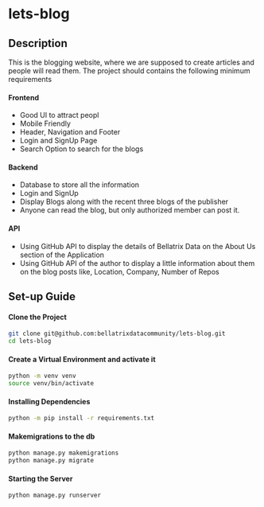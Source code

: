 # lets-blog

## Description
This is the blogging website, where we are supposed to create articles and people will read them. The project should contains the following minimum requirements

#### Frontend
- Good UI to attract peopl
- Mobile Friendly
- Header, Navigation and Footer
- Login and SignUp Page
- Search Option to search for the blogs

#### Backend
- Database to store all the information
- Login and SignUp
- Display Blogs along with the recent three blogs of the publisher
- Anyone can read the blog, but only authorized member can post it.

#### API
- Using GitHub API to display the details of Bellatrix Data on the About Us section of the Application
- Using GitHub API of the author to display a little information about them on the blog posts like, Location, Company, Number of Repos

## Set-up Guide

#### Clone the Project
```sh
git clone git@github.com:bellatrixdatacommunity/lets-blog.git
cd lets-blog
```

#### Create a Virtual Environment and activate it
```sh
python -m venv venv
source venv/bin/activate
```

#### Installing Dependencies
```sh
python -m pip install -r requirements.txt
```

#### Makemigrations to the db
```sh
python manage.py makemigrations
python manage.py migrate
```

#### Starting the Server
```sh
python manage.py runserver
```
